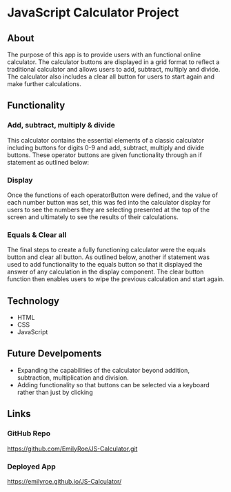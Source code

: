 # JavaScript Calculator Project

## About

The purpose of this app is to provide users with an functional online calculator. The calculator buttons are displayed in a grid format to reflect a traditional calculator and allows users to add, subtract, multiply and divide. The calculator also includes a clear all button for users to start again and make further calculations.

## Functionality

### Add, subtract, multiply & divide

This calculator contains the essential elements of a classic calculator including buttons for digits 0-9 and add, subtract, multiply and divide buttons. These operator buttons are given functionality through an if statement as outlined below:

### Display 

Once the functions of each operatorButton were defined, and the value of each number button was set, this was fed into the calculator display for users to see the numbers they are selecting presented at the top of the screen and ultimately to see the results of their calculations. 

### Equals & Clear all

The final steps to create a fully functioning calculator were the equals button and clear all button. As outlined below, another if statement was used to add functionality to the equals button so that it displayed the answer of any calculation in the display component. The clear button function then enables users to wipe the previous calculation and start again.

## Technology

- HTML
- CSS
- JavaScript

## Future Develpoments

- Expanding the capabilities of the calculator beyond addition, subtraction, multiplication and division.
- Adding functionality so that buttons can be selected via a keyboard rather than just by clicking

## Links

### GitHub Repo

https://github.com/EmilyRoe/JS-Calculator.git

### Deployed App

https://emilyroe.github.io/JS-Calculator/
